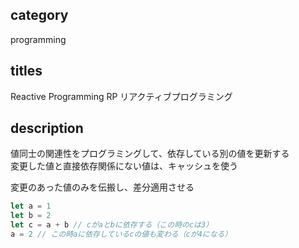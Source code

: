 ## category

programming

## titles

Reactive Programming
RP
リアクティブプログラミング

## description

値同士の関連性をプログラミングして、依存している別の値を更新する  
変更した値と直接依存関係にない値は、キャッシュを使う

変更のあった値のみを伝搬し、差分適用させる

```js
let a = 1
let b = 2
let c = a + b // cがaとbに依存する（この時のcは3）
a = 2 // この時aに依存しているcの値も変わる（cが4になる）
```
